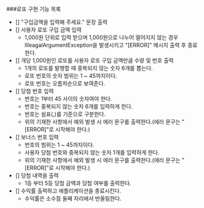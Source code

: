 ###로또 구현 기능 목록
- [] "구입금액을 입력해 주세요." 문장 출력
- [] 사용자 로또 구입 금액 입력
    -  1,000원 단위로 입력 받으며 1,000원으로 나누어 떨어지지 않는 경우 IlleagalArgumentException을 발생시키고 "[ERROR]" 메시지 출력 후 종료한다. 
- [] 개당 1,000원인 로또를 사용자 로또 구입 금액만큼 수량 및 번호 출력
    - 1개의 로또를 발행할 때 중복되지 않는 숫자 6개를 뽑는다.
    - 로또 번호의 숫자 범위는 1 ~ 45까지이다.
    - 로또 번호는 오름차순으로 보여준다.
- [] 당첨 번호 입력
    - 번호는 1부터 45 사이의 숫자여야 한다.
    - 번호는 중복되지 않는 숫자 6개를 입력하게 한다.
    - 번호는 쉼표(,)를 기준으로 구분한다.
    - 위의 기재한 사항에서 예외 발생 시 에러 문구를 출력한다.(에러 문구는 "[ERROR]"로 시작해야 한다.)
- [] 보너스 번호 입력
    - 번호의 범위는 1 ~ 45까지이다.
    - 사용자 당첨 번호와 중복되지 않는 숫자 1개를 입력하게 한다.
    - 위의 기재한 사항에서 예외 발생 시 에러 문구를 출력한다.(에러 문구는 "[ERROR]"로 시작해야 한다.)
- [] 당첨 내역을 출력
    - 1등 부터 5등 당첨 금액과 당첨 여부를 출력한다.
- [] 수익률 출력하고 애플리케이션을 종료시킨다.
    - 수익률은 소수점 둘째 자리에서 반올림한다.